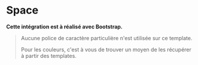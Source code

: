 # Space

**Cette intégration est à réalisé avec Bootstrap.**

> Aucune police de caractère particulière n'est utilisée sur ce template.
> 
> Pour les couleurs, c'est à vous de trouver un moyen de les récupérer à partir des templates.
